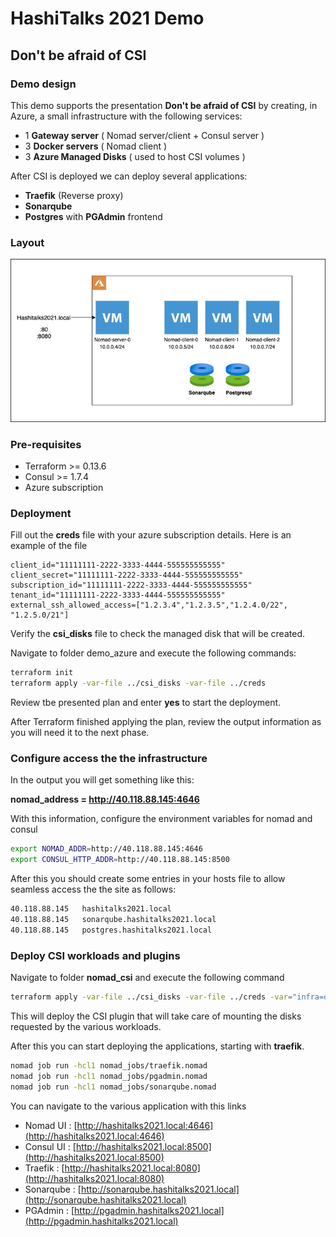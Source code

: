 # HashiTalks 2021 Demo

## Don't be afraid of CSI

### Demo design

This demo supports the presentation **Don't be afraid of CSI** by creating, in Azure, a small infrastructure with the following services:

- 1 **Gateway server** ( Nomad server/client + Consul server )
- 3 **Docker servers** ( Nomad client )
- 3 **Azure Managed Disks** ( used to host CSI volumes )

After CSI is deployed we can deploy several applications:

- **Traefik** (Reverse proxy)
- **Sonarqube**
- **Postgres** with **PGAdmin** frontend

### Layout
![Infrastructure layout](infra_layout.jpg?raw=true)
### Pre-requisites

- Terraform >= 0.13.6
- Consul >= 1.7.4
- Azure subscription

### Deployment

Fill out the **creds** file with your azure subscription details.
Here is an example of the file

```text
client_id="11111111-2222-3333-4444-555555555555"
client_secret="11111111-2222-3333-4444-555555555555"
subscription_id="11111111-2222-3333-4444-555555555555"
tenant_id="11111111-2222-3333-4444-555555555555"
external_ssh_allowed_access=["1.2.3.4","1.2.3.5","1.2.4.0/22", "1.2.5.0/21"]
```

Verify the **csi_disks** file to check the managed disk that will be created.

Navigate to folder demo_azure and execute the following commands:

```bash
terraform init
terraform apply -var-file ../csi_disks -var-file ../creds
```

Review tbe presented plan and enter **yes** to start the deployment.

After Terraform finished applying the plan, review the output information as you will need it to the next phase.

### Configure access the the infrastructure

In the output you will get something like this:

**nomad_address = http://40.118.88.145:4646**

With this information, configure the environment variables for nomad and consul

```bash
export NOMAD_ADDR=http://40.118.88.145:4646
export CONSUL_HTTP_ADDR=http://40.118.88.145:8500
```

After this you should create some entries in your hosts file to allow seamless access the the site as follows:

```txt
40.118.88.145   hashitalks2021.local
40.118.88.145   sonarqube.hashitalks2021.local
40.118.88.145   postgres.hashitalks2021.local
```

### Deploy CSI workloads and plugins

Navigate to folder **nomad_csi** and execute the following command

```bash
terraform apply -var-file ../csi_disks -var-file ../creds -var="infra=demo_azure"
```

This will deploy the CSI plugin that will take care of mounting the disks requested by the various workloads.

After this you can start deploying the applications, starting with **traefik**.

```bash
nomad job run -hcl1 nomad_jobs/traefik.nomad
nomad job run -hcl1 nomad_jobs/pgadmin.nomad
nomad job run -hcl1 nomad_jobs/sonarqube.nomad
```

You can navigate to the various application with this links

- Nomad UI : [http://hashitalks2021.local:4646](http://hashitalks2021.local:4646)
- Consul UI : [http://hashitalks2021.local:8500](http://hashitalks2021.local:8500)
- Traefik : [http://hashitalks2021.local:8080](http://hashitalks2021.local:8080)
- Sonarqube : [http://sonarqube.hashitalks2021.local](http://sonarqube.hashitalks2021.local)
- PGAdmin : [http://pgadmin.hashitalks2021.local](http://pgadmin.hashitalks2021.local)